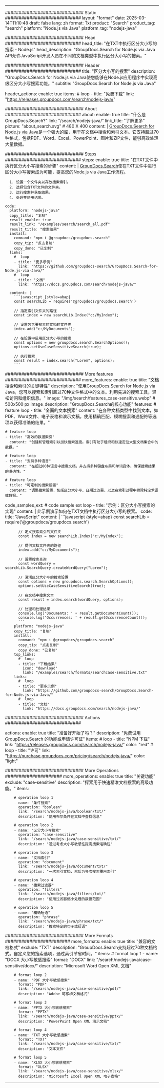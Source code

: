 
---
############################# Static ############################
layout: "format"
date:  2025-03-14T11:10:48
draft: false
lang: zh
format: Txt
product: "Search"
product_tag: "search"
platform: "Node.js via Java"
platform_tag: "nodejs-java"

############################# Head ############################
head_title: "在TXT中执行区分大小写的搜索 - Node.js"
head_description: "GroupDocs.Search for Node.js via Java API允许JavaScript开发人员在不同的文档类型中执行区分大小写的搜索。"

############################# Header ############################
title: "区分大小写的搜索" 
description: "GroupDocs.Search for Node.js via Java使您能够在Node.js应用程序中实现高级区分大小写搜索功能。"
subtitle: "GroupDocs.Search for Node.js via Java" 

header_actions:
  enable: true
  items:
    #  loop
    - title: "免费下载"
      link: "https://releases.groupdocs.com/search/nodejs-java/"
      
############################# About ############################
about:
    enable: true
    title: "什么是GroupDocs.Search?"
    link: "/search/nodejs-java/"
    link_title: "了解更多"
    picture: "about_search.svg" # 480 X 400
    content: |
       [GroupDocs.Search for Node.js via Java](/search/nodejs-java/)是一个强大的库，用于在文档中搜索和索引文本。它支持超过70种格式，包括PDF、Word、Excel、PowerPoint、图片和ZIP文件，能够高效处理大量数据。

############################# Steps ############################
steps:
    enable: true
    title: "在TXT文件中执行区分大小写搜索的步骤"
    content: |
      [GroupDocs.Search](/search/nodejs-java/)使在TXT文件中进行区分大小写搜索成为可能，提高您的Node.js via Java工作流程。
      
      1. 设置一个文件夹以存放搜索索引。
      2. 选择包含TXT文件的文件夹。
      3. 运行搜索并获取结果。
      4. 处理并使用结果。
   
    code:
      platform: "nodejs-java"
      copy_title: "复制"
      result_enable: true
      result_link: "/examples/search/search_all.pdf"
      result_title: "搜索结果"
      install:
        command: "npm i @groupdocs/groupdocs.search"
        copy_tip: "点击复制"
        copy_done: "已复制"
      links:
        #  loop
        - title: "更多示例"
          link: "https://github.com/groupdocs-search/GroupDocs.Search-for-Node.js-via-Java/"
        #  loop
        - title: "文档"
          link: "https://docs.groupdocs.com/search/nodejs-java/"
          
      content: |
        ```javascript {style=abap}
        const searchLib = require('@groupdocs/groupdocs.search')

        // 指定索引文件夹的路径
        const index = new searchLib.Index("c:/MyIndex");

        // 设置包含要搜索的文档的文件夹
        index.add("c:/MyDocuments");

        // 在设置中启用区分大小写的搜索
        const options = new groupdocs.search.SearchOptions();
        options.setUseCaseSensitiveSearch(true);

        // 执行搜索
        const result = index.search("Lorem", options);
        ```            

############################# More features ############################
more_features:
  enable: true
  title: "文档搜索和索引的关键特性"
  description: "使用GroupDocs.Search for Node.js via Java，您可以搜索和索引超过70种文件格式中的文本。利用先进的搜索工具，轻松访问和组织信息。"
  image: "/img/search/features_case-sensitive.webp" # 500x500 px
  image_description: "GroupDocs.Search的核心功能"
  features:
    # feature loop
    - title: "全面的文本搜索"
      content: "在各种文档类型中找到文本，如PDF、Word文件、电子表格和演示文稿。使用精确匹配、模糊搜索和通配符等选项以获得准确的结果。"

    # feature loop
    - title: "高效的数据索引"
      content: "创建和管理索引以加快搜索速度。索引有助于组织和快速定位大型文档集合中的数据。"

    # feature loop
    - title: "支持多种语言"
      content: "在超过80种语言中搜索文档，并支持多种键盘布局和单词变体，确保搜索结果的准确性。"

    # feature loop
    - title: "可定制的搜索设置"
      content: "调整搜索设置，包括区分大小写、日期过滤器，以及在索引过程中排除特定术语或数据。"
      
  code_samples_ext:
    # code sample ext loop
    - title: "示例：区分大小写搜索的实现"
      content: |
        此示例演示如何在TXT文档中执行区分大小写的搜索。
      code:
        title: "JavaScript"
        content: |
          ```javascript {style=abap}
          const searchLib = require('@groupdocs/groupdocs.search')
          
          // 定义搜索索引的文件夹
          const index = new searchLib.Index("c:/MyIndex");
              
          // 提供文档文件夹的路径
          index.add("c:/MyDocuments");

          // 设置搜索查询
          const wordQuery = searchLib.SearchQuery.createWordQuery("Lorem");

          // 激活区分大小写的搜索设置
          const options = new groupdocs.search.SearchOptions();
          options.setUseCaseSensitiveSearch(true);

          // 在文档中搜索文本
          const result = index.search(wordQuery, options);
          
          // 处理和处理结果
          console.log('Documents: ' + result.getDocumentCount());
          console.log('Occurrences: ' + result.getOccurrenceCount());
          ```
        platform: "nodejs-java"
        copy_title: "复制"
        install:
          command: "npm i @groupdocs/groupdocs.search"
          copy_tip: "点击复制"
          copy_done: "已复制"
        top_links:
          #  loop
          - title: "下载结果"
            icon: "download"
            link: "/examples/search/formats/searchcase-sensitive.txt"
        links:
          #  loop
          - title: "更多示例"
            link: "https://github.com/groupdocs-search/GroupDocs.Search-for-Node.js-via-Java/"
          #  loop
          - title: "文档"
            link: "https://docs.groupdocs.com/search/nodejs-java/"
            

            


############################# Actions ############################

actions:
  enable: true
  title: "准备好开始了吗？"
  description: "免费试用 GroupDocs.Search 的功能或申请许可证"
  items:
    #  loop
    - title: "NPM 下载"
      link: "https://releases.groupdocs.com/search/nodejs-java/"
      color: "red"
        #  loop
    - title: "许可"
      link: "https://purchase.groupdocs.com/pricing/search/nodejs-java/"
      color: "light"


############################# More Operations #####################
more_operations:
    enable: true
    title: "关键功能"
    exclude: "case-sensitive"
    description: "探索用于快速精准文档搜索的高级功能。"
    items: 
          
        # operation loop 1
        - name: "条件搜索"
          operation: "boolean"
          link: "/search/nodejs-java/boolean/txt/"
          description: "使用布尔条件在文档中查找信息"

        # operation loop 2
        - name: "区分大小写搜索"
          operation: "case-sensitive"
          link: "/search/nodejs-java/case-sensitive/txt/"
          description: "通过考虑大小写敏感性提高搜索准确性"

        # operation loop 3
        - name: "文档索引"
          operation: "document"
          link: "/search/nodejs-java/document/txt/"
          description: "一次索引文档，然后为多次搜索重用索引"

        # operation loop 4
        - name: "搜索过滤器"
          operation: "filters"
          link: "/search/nodejs-java/filters/txt/"
          description: "使用过滤器缩小处理的数据范围"

        # operation loop 5
        - name: "精确短语"
          operation: "phrase"
          link: "/search/nodejs-java/phrase/txt/"
          description: "搜索特定的句子或短语"
          
        
          
############################# More Formats ########################
more_formats:
    enable: true
    title: "兼容的文档格式"
    exclude: "TXT"
    description: "GroupDocs.Search支持超过70种文档格式。自定义您的搜索选项，通过索引节省时间。"
    items: 
        # format loop 1
        - name: "DOCX 大小写敏感搜索"
          format: "DOCX"
          link: "/search/nodejs-java/case-sensitive/docx/"
          description: "Microsoft Word Open XML 文档"
          
        # format loop 2
        - name: "PDF 大小写敏感搜索"
          format: "PDF"
          link: "/search/nodejs-java/case-sensitive/pdf/"
          description: "Adobe 可移植文档格式"
          
        # format loop 3
        - name: "PPTX 大小写敏感搜索"
          format: "PPTX"
          link: "/search/nodejs-java/case-sensitive/pptx/"
          description: "PowerPoint Open XML 演示文稿"

        # format loop 4
        - name: "TXT 大小写敏感搜索"
          format: "TXT"
          link: "/search/nodejs-java/case-sensitive/txt/"
          description: "文本文件"
          
        # format loop 5
        - name: "XLSX 大小写敏感搜索"
          format: "XLSX"
          link: "/search/nodejs-java/case-sensitive/xlsx/"
          description: "Microsoft Excel Open XML 电子表格"
  

---